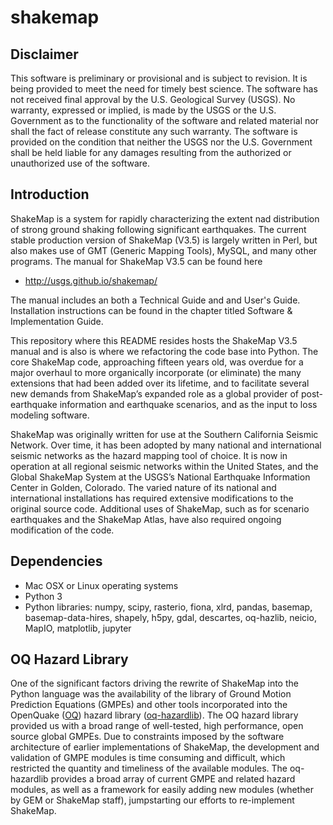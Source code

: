 shakemap
========

## Disclaimer
This software is preliminary or provisional and is subject to revision. It is
being provided to meet the need for timely best science. The software has not
received final approval by the U.S. Geological Survey (USGS). No warranty,
expressed or implied, is made by the USGS or the U.S. Government as to the
functionality of the software and related material nor shall the fact of release
constitute any such warranty. The software is provided on the condition that
neither the USGS nor the U.S. Government shall be held liable for any damages
resulting from the authorized or unauthorized use of the software. 

## Introduction

ShakeMap is a system for rapidly characterizing the extent nad distribution of
strong ground shaking following significant earthquakes. The current stable
production version of ShakeMap (V3.5) is largely written in Perl, but also
makes use of GMT (Generic Mapping Tools), MySQL, and many other programs.
The manual for ShakeMap V3.5 can be found here

- http://usgs.github.io/shakemap/

The manual includes an both a Technical Guide and and User's Guide. Installation
instructions can be found in the chapter titled Software & Implementation Guide. 

This repository where this README resides hosts the ShakeMap V3.5 manual and is
also is where we refactoring the code base into Python. The core ShakeMap code,
approaching fifteen years old, was overdue for a major overhaul to more
organically incorporate (or eliminate) the many extensions that had been added
over its lifetime, and to facilitate several new demands from ShakeMap’s
expanded role as a global provider of post-earthquake information and earthquake
scenarios, and as the input to loss modeling software.

ShakeMap was originally written for use at the Southern California Seismic
Network. Over time, it has been adopted by many national and international
seismic networks as the hazard mapping tool of choice. It is now in operation
at all regional seismic networks within the United States, and the Global
ShakeMap System at the USGS’s National Earthquake Information Center in Golden,
Colorado. The varied nature of its national and international installations has
required extensive modifications to the original source code. Additional uses of
ShakeMap, such as for scenario earthquakes and the ShakeMap Atlas, have also
required ongoing modification of the code. 

## Dependencies

- Mac OSX or Linux operating systems
- Python 3
- Python libraries: numpy, scipy, rasterio, fiona, xlrd, pandas, basemap,
  basemap-data-hires, shapely, h5py, gdal, descartes, oq-hazlib, neicio,
  MapIO, matplotlib, jupyter

## OQ Hazard Library

One of the significant factors driving the rewrite of ShakeMap into the Python
language was the availability of the library of Ground Motion Prediction
Equations (GMPEs) and other tools incorporated into the OpenQuake
([OQ](www.globalquakemodel.org/openquake/about/))
hazard library ([oq-hazardlib](github.com/gem/oq-hazardlib)).
The OQ hazard library provided us with a broad range of
well-tested, high performance, open source global GMPEs. Due to constraints
imposed by the software architecture of earlier implementations of ShakeMap, the
development and validation of GMPE modules is time consuming and difficult, which
restricted the quantity and timeliness of the available modules. The oq-hazardlib
provides a broad array of current GMPE and related hazard modules, as well as a
framework for easily adding new modules (whether by GEM or ShakeMap staff),
jumpstarting our efforts to re-implement ShakeMap.


